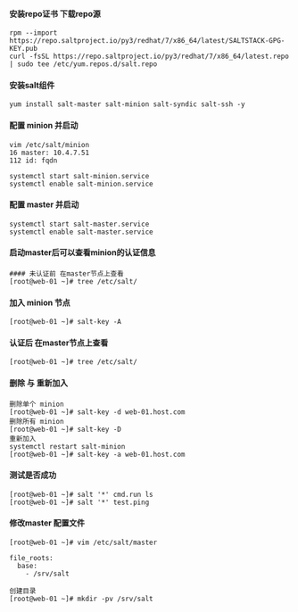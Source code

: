 #### 安装repo证书 下载repo源
```
rpm --import https://repo.saltproject.io/py3/redhat/7/x86_64/latest/SALTSTACK-GPG-KEY.pub
curl -fsSL https://repo.saltproject.io/py3/redhat/7/x86_64/latest.repo | sudo tee /etc/yum.repos.d/salt.repo
```
#### 安装salt组件
```
yum install salt-master salt-minion salt-syndic salt-ssh -y
```
#### 配置 minion 并启动
```
vim /etc/salt/minion
16 master: 10.4.7.51
112 id: fqdn

systemctl start salt-minion.service
systemctl enable salt-minion.service
```
#### 配置 master 并启动
```
systemctl start salt-master.service
systemctl enable salt-master.service
```
#### 启动master后可以查看minion的认证信息
```
#### 未认证前 在master节点上查看
[root@web-01 ~]# tree /etc/salt/
```
#### 加入 minion 节点
``` 
[root@web-01 ~]# salt-key -A
```
#### 认证后 在master节点上查看
```
[root@web-01 ~]# tree /etc/salt/
```
#### 删除 与 重新加入
```
删除单个 minion
[root@web-01 ~]# salt-key -d web-01.host.com
删除所有 minion
[root@web-01 ~]# salt-key -D
重新加入
systemctl restart salt-minion
[root@web-01 ~]# salt-key -a web-01.host.com
```
#### 测试是否成功
```
[root@web-01 ~]# salt '*' cmd.run ls
[root@web-01 ~]# salt '*' test.ping
```

#### 修改master 配置文件
```
[root@web-01 ~]# vim /etc/salt/master

file_roots:
  base:
    - /srv/salt

创建目录
[root@web-01 ~]# mkdir -pv /srv/salt
```
